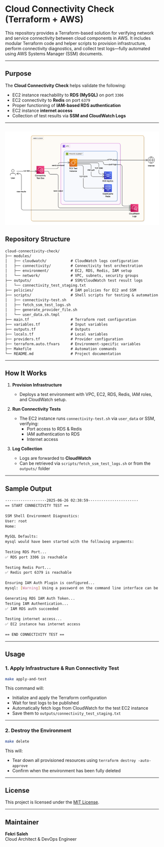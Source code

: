 # Cloud Connectivity Check (Terraform + AWS)

This repository provides a Terraform-based solution for verifying network and service connectivity between cloud components in AWS. It includes modular Terraform code and helper scripts to provision infrastructure, perform connectivity diagnostics, and collect test logs—fully automated using AWS Systems Manager (SSM) documents.

---

## Purpose

The **Cloud Connectivity Check** helps validate the following:

-  EC2 instance reachability to **RDS (MySQL)** on port `3306`
-  EC2 connectivity to **Redis** on port `6379`
-  Proper functioning of **IAM-based RDS authentication**
-  EC2 instance **internet access**
-  Collection of test results via **SSM and CloudWatch Logs**

---
![diagram](connectivity-check-diagram.png)
---

##  Repository Structure

```
cloud-connectivity-check/
├── modules/
│   ├── cloudwatch/           # CloudWatch logs configuration
│   ├── connectivity/         # Connectivity test orchestration
│   ├── environment/          # EC2, RDS, Redis, IAM setup
│   └── network/              # VPC, subnets, security groups
├── outputs/                  # SSM/CloudWatch test result logs
│   └── connectivity_test_staging.txt
├── policies/                 # IAM policies for EC2 and SSM
├── scripts/                  # Shell scripts for testing & automation
│   ├── connectivity-test.sh
│   ├── fetch_ssm_test_logs.sh
│   ├── generate_provider_file.sh
│   └── user_data.sh.tmpl
├── main.tf                   # Terraform root configuration
├── variables.tf              # Input variables
├── outputs.tf                # Outputs
├── locals.tf                 # Local variables
├── providers.tf              # Provider configuration
├── terraform.auto.tfvars     # Environment-specific variables
├── Makefile                  # Automation commands
└── README.md                 # Project documentation
```

---

##  How It Works

1. **Provision Infrastructure**
   - Deploys a test environment with VPC, EC2, RDS, Redis, IAM roles, and CloudWatch setup.

2. **Run Connectivity Tests**
   - The EC2 instance runs `connectivity-test.sh` via `user_data` or SSM, verifying:
     - Port access to RDS & Redis
     - IAM authentication to RDS
     - Internet access

3. **Log Collection**
   - Logs are forwarded to **CloudWatch**
   - Can be retrieved via `scripts/fetch_ssm_test_logs.sh` or from the `outputs/` folder

---

## Sample Output

```bash
-------------------2025-06-26 02:38:59-----------------------
== START CONNECTIVITY TEST ==

SSM Shell Environment Diagnostics:
User: root
Home:

MySQL Defaults:
mysql would have been started with the following arguments:

Testing RDS Port...
✅ RDS port 3306 is reachable

Testing Redis Port...
✅ Redis port 6379 is reachable

Ensuring IAM Auth Plugin is configured...
mysql: [Warning] Using a password on the command line interface can be insecure.

Generating RDS IAM Auth Token...
Testing IAM Authentication...
✅ IAM RDS auth succeeded

Testing internet access...
✅ EC2 instance has internet access

== END CONNECTIVITY TEST ==
```

---


## Usage

### 1. Apply Infrastructure & Run Connectivity Test

```bash
make apply-and-test
```

This command will:

* Initialize and apply the Terraform configuration
* Wait for test logs to be published
* Automatically fetch logs from CloudWatch for the test EC2 instance
* Save them to `outputs/connectivity_test_staging.txt`

---

### 2. Destroy the Environment

```bash
make delete
```

This will:

* Tear down all provisioned resources using `terraform destroy -auto-approve`
* Confirm when the environment has been fully deleted

---

## License

This project is licensed under the [MIT License](LICENSE).

---

##  Maintainer

**Fekri Saleh**  
Cloud Architect & DevOps Engineer  
